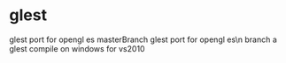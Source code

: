 # glest
glest port for opengl es 
masterBranch glest port for opengl es\n
branch a glest compile on windows for vs2010
